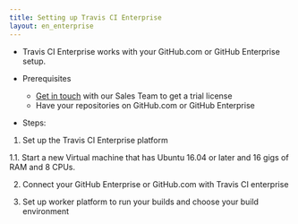 ```yaml
---
title: Setting up Travis CI Enterprise
layout: en_enterprise
---
```


* Travis CI Enterprise works with your GitHub.com or GitHub Enterprise setup.


* Prerequisites
  * [Get in touch](mailto:....) with our Sales Team to get a trial license
  * Have your repositories on GitHub.com or GitHub Enterprise

* Steps:

1. Set up the Travis CI Enterprise platform

  1.1. Start a new Virtual machine that has Ubuntu 16.04 or later and 16 gigs of RAM and 8 CPUs.

2. Connect your GitHub Enterprise or GitHub.com with Travis CI enterprise

3. Set up worker platform to run your builds and choose your build environment
